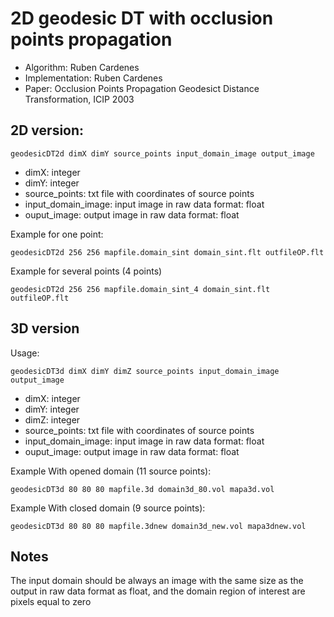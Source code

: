 
# 2D geodesic DT with occlusion points propagation
- Algorithm: Ruben Cardenes
- Implementation: Ruben Cardenes
- Paper: Occlusion Points Propagation Geodesict Distance Transformation, ICIP 2003

## 2D version:
```
geodesicDT2d dimX dimY source_points input_domain_image output_image
```
- dimX: integer 
- dimY: integer
- source_points: txt file with coordinates of source points
- input_domain_image: input image in raw data format: float 
- ouput_image: output image in raw data format: float 

Example for one point:
```
geodesicDT2d 256 256 mapfile.domain_sint domain_sint.flt outfileOP.flt
```

Example for several points (4 points)
```
geodesicDT2d 256 256 mapfile.domain_sint_4 domain_sint.flt outfileOP.flt
```

## 3D version 

Usage:
```
geodesicDT3d dimX dimY dimZ source_points input_domain_image output_image
```

- dimX: integer
- dimY: integer
- dimZ: integer
- source_points: txt file with coordinates of source points
- input_domain_image: input image in raw data format: float 
- ouput_image: output image in raw data format: float 

Example With opened domain (11 source points):
```
geodesicDT3d 80 80 80 mapfile.3d domain3d_80.vol mapa3d.vol
```

Example With closed domain (9 source points):
```
geodesicDT3d 80 80 80 mapfile.3dnew domain3d_new.vol mapa3dnew.vol
```

## Notes
The input domain should be always an image with the same size as the output 
in raw data format as float, and the domain region of interest are pixels equal to zero

